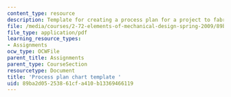```yaml
---
content_type: resource
description: Template for creating a process plan for a project to fabricate a part.
file: /media/courses/2-72-elements-of-mechanical-design-spring-2009/89ba2d05253861cfa410b13369466119_MIT2_72s09_res02.pdf
file_type: application/pdf
learning_resource_types:
- Assignments
ocw_type: OCWFile
parent_title: Assignments
parent_type: CourseSection
resourcetype: Document
title: 'Process plan chart template '
uid: 89ba2d05-2538-61cf-a410-b13369466119
---
```

